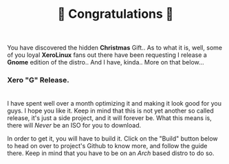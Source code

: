 # <center>🎉 Congratulations 🎉</center><br />

You have discovered the hidden **Christmas** Gift.. As to what it is, well, some of you loyal **XeroLinux** fans out there have been requesting I release a **Gnome** edition of the distro.. And I have, kinda.. More on that below...
<br />

### Xero "G" Release.<br /><br />

I have spent well over a month optimizing it and making it look good for you guys. I hope you like it. Keep in mind that this is not yet another so called release, it's just a side project, and it will forever be. What this means is, there will *Never* be an ISO for you to download.<br />

In order to get it, you will have to build it. Click on the "Build" button below to head on over to project's Github to know more, and follow the guide there. Keep in mind that you have to be on an *Arch* based distro to do so.<br />
